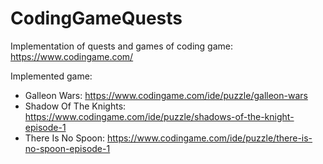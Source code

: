 # CodingGameQuests
Implementation of quests and games of coding game: https://www.codingame.com/

Implemented game:
- Galleon Wars: https://www.codingame.com/ide/puzzle/galleon-wars
- Shadow Of The Knights: https://www.codingame.com/ide/puzzle/shadows-of-the-knight-episode-1
- There Is No Spoon: https://www.codingame.com/ide/puzzle/there-is-no-spoon-episode-1